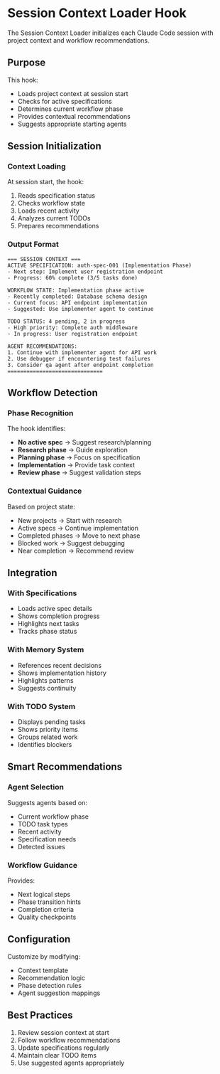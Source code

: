 # Session Context Loader Hook

The Session Context Loader initializes each Claude Code session with project context and workflow recommendations.

## Purpose

This hook:
- Loads project context at session start
- Checks for active specifications
- Determines current workflow phase
- Provides contextual recommendations
- Suggests appropriate starting agents

## Session Initialization

### Context Loading
At session start, the hook:
1. Reads specification status
2. Checks workflow state
3. Loads recent activity
4. Analyzes current TODOs
5. Prepares recommendations

### Output Format
```
=== SESSION CONTEXT ===
ACTIVE SPECIFICATION: auth-spec-001 (Implementation Phase)
- Next step: Implement user registration endpoint
- Progress: 60% complete (3/5 tasks done)

WORKFLOW STATE: Implementation phase active
- Recently completed: Database schema design
- Current focus: API endpoint implementation
- Suggested: Use implementer agent to continue

TODO STATUS: 4 pending, 2 in progress
- High priority: Complete auth middleware
- In progress: User registration endpoint

AGENT RECOMMENDATIONS:
1. Continue with implementer agent for API work
2. Use debugger if encountering test failures
3. Consider qa agent after endpoint completion
==============================
```

## Workflow Detection

### Phase Recognition
The hook identifies:
- **No active spec** → Suggest research/planning
- **Research phase** → Guide exploration
- **Planning phase** → Focus on specification
- **Implementation** → Provide task context
- **Review phase** → Suggest validation steps

### Contextual Guidance
Based on project state:
- New projects → Start with research
- Active specs → Continue implementation
- Completed phases → Move to next phase
- Blocked work → Suggest debugging
- Near completion → Recommend review

## Integration

### With Specifications
- Loads active spec details
- Shows completion progress
- Highlights next tasks
- Tracks phase status

### With Memory System
- References recent decisions
- Shows implementation history
- Highlights patterns
- Suggests continuity

### With TODO System
- Displays pending tasks
- Shows priority items
- Groups related work
- Identifies blockers

## Smart Recommendations

### Agent Selection
Suggests agents based on:
- Current workflow phase
- TODO task types
- Recent activity
- Specification needs
- Detected issues

### Workflow Guidance
Provides:
- Next logical steps
- Phase transition hints
- Completion criteria
- Quality checkpoints

## Configuration

Customize by modifying:
- Context template
- Recommendation logic
- Phase detection rules
- Agent suggestion mappings

## Best Practices

1. Review session context at start
2. Follow workflow recommendations
3. Update specifications regularly
4. Maintain clear TODO items
5. Use suggested agents appropriately